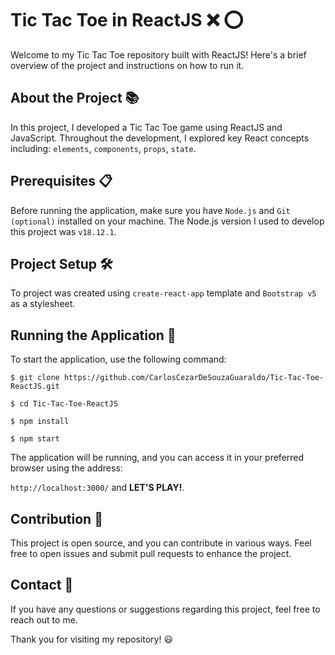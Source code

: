 # Tic Tac Toe in ReactJS :x: :o:

Welcome to my Tic Tac Toe repository built with ReactJS! Here's a brief overview of the project and instructions on how to run it.

## About the Project 📚

In this project, I developed a Tic Tac Toe game using ReactJS and JavaScript. Throughout the development, I explored key React concepts including: `elements`, `components`, `props`, `state`.

## Prerequisites 📋

Before running the application, make sure you have `Node.js` and `Git (optional)` installed on your machine. The Node.js version I used to develop this project was `v18.12.1`.

## Project Setup 🛠️

To project was created using `create-react-app` template and `Bootstrap v5` as a stylesheet.

## Running the Application 🚀

To start the application, use the following command:

``` shell
$ git clone https://github.com/CarlosCezarDeSouzaGuaraldo/Tic-Tac-Toe-ReactJS.git

$ cd Tic-Tac-Toe-ReactJS

$ npm install

$ npm start
```

The application will be running, and you can access it in your preferred browser using the address: 

`http://localhost:3000/` and **LET'S PLAY!**.

## Contribution 🤝

This project is open source, and you can contribute in various ways. Feel free to open issues and submit pull requests to enhance the project.

## Contact 📧

If you have any questions or suggestions regarding this project, feel free to reach out to me.

Thank you for visiting my repository! 😃
